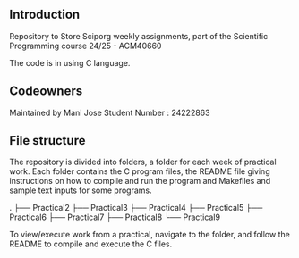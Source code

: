 ## Introduction
Repository to Store Sciporg weekly assignments, part of the Scientific Programming course 24/25 - ACM40660

The code is in using C language.

## Codeowners
Maintained by Mani Jose
Student Number : 24222863

## File structure

The repository is divided into folders, a folder for each week of practical work.
Each folder contains the C program files, the README file giving instructions on how to compile and run the program and Makefiles and sample text inputs for some programs.

.
├── Practical2
├── Practical3
├── Practical4
├── Practical5
├── Practical6
├── Practical7
├── Practical8
└── Practical9

To view/execute work from a practical, navigate to the folder, and follow the README to compile and execute the C files.
